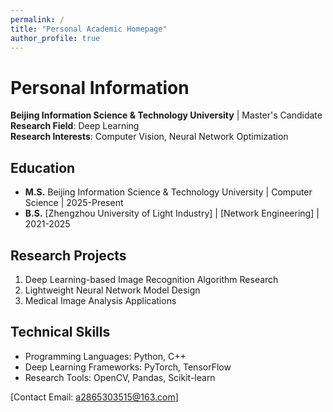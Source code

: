 ```yaml
---
permalink: /
title: "Personal Academic Homepage"
author_profile: true
---
```


# Personal Information

**Beijing Information Science & Technology University** | Master's Candidate  
**Research Field**: Deep Learning  
**Research Interests**: Computer Vision, Neural Network Optimization  

## Education
- **M.S.** Beijing Information Science & Technology University | Computer Science | 2025-Present  
- **B.S.** [Zhengzhou University of Light Industry] | [Network Engineering] | 2021-2025  

## Research Projects
1. Deep Learning-based Image Recognition Algorithm Research
2. Lightweight Neural Network Model Design
3. Medical Image Analysis Applications

## Technical Skills
- Programming Languages: Python, C++
- Deep Learning Frameworks: PyTorch, TensorFlow
- Research Tools: OpenCV, Pandas, Scikit-learn

[Contact Email: a2865303515@163.com]
